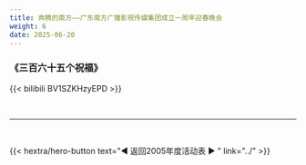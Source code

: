 ```yaml
---
title: 奔腾的南方——广东南方广播影视传媒集团成立一周年迎春晚会
weight: 6
date: 2025-06-20
---
```


### 《三百六十五个祝福》

{{< bilibili BV1SZKHzyEPD >}}


<br>
<hr>
<br>


{{< hextra/hero-button text="◀ 返回2005年度活动表 ▶ " link="../" >}}
